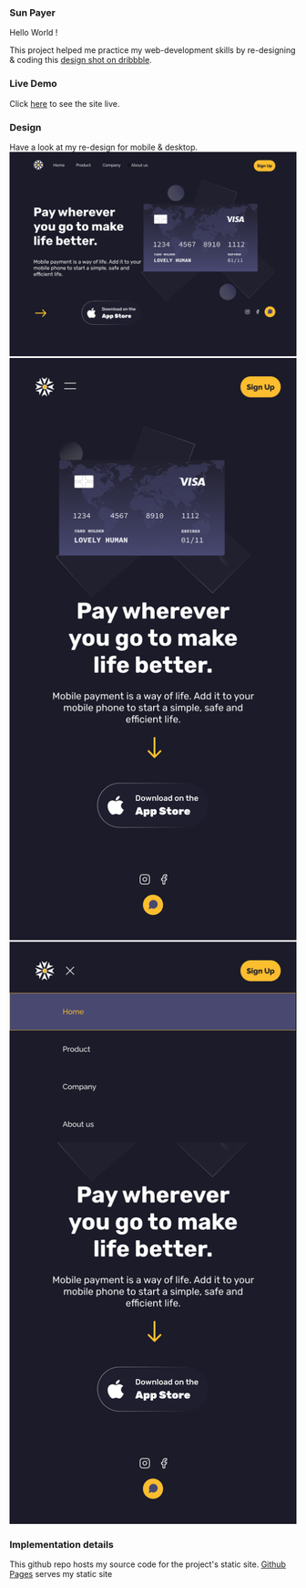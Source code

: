 ### Sun Payer

Hello World !

This project helped me practice my web-development skills by re-designing & coding this [design shot on dribbble](https://dribbble.com/shots/15438648/attachments/7208171?mode=media). 

### Live Demo
Click [here](https://deltd3v.github.io/ui_sun_payer/) to see the site live.

### Design
Have a look at my re-design for mobile & desktop.
![desktop](./assets/SunPayerDesktop.svg)
![mobile](./assets/SunPayerMobile.svg)
![mobile-active-menu](./assets/SunPayerMobile-active-menu.svg)

### Implementation details
This github repo hosts my source code for the project's static site. [Github Pages](https://pages.github.com/) serves my static site 